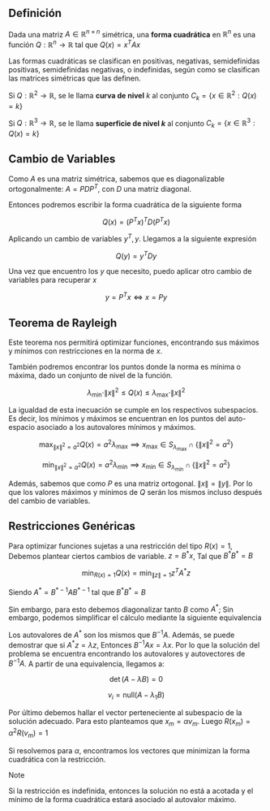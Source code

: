 ## Definición

Dada una matriz $A \in \mathbb{R}^{n \times n}$ simétrica, una **forma cuadrática** en $\mathbb{R}^n$ es una función $Q: \mathbb{R}^n \to \mathbb{R}$ tal que $Q(x) = x^T Ax$

Las formas cuadráticas se clasifican en positivas, negativas, semidefinidas positivas, semidefinidas negativas, o indefinidas, según como se clasifican las matrices simétricas que las definen.

Si $Q: \mathbb{R}^2 \to \mathbb{R}$, se le llama **curva de nivel** $k$ al conjunto $C_k = \{x \in \mathbb{R}^2: Q(x) = k\}$

Si $Q: \mathbb{R}^3 \to \mathbb{R}$, se le llama **superficie de nivel $k$** al conjunto $C_k = \{x \in \mathbb{R}^3: Q(x) = k\}$

## Cambio de Variables

Como $A$ es una matriz simétrica, sabemos que es diagonalizable ortogonalmente: $A = PDP^T$, con $D$ una matriz diagonal.

Entonces podremos escribir la forma cuadrática de la siguiente forma

$$
Q(x) = (P^Tx)^T D (P^Tx)
$$

Aplicando un cambio de variables $y^T, y$. Llegamos a la siguiente expresión

$$
Q(y) = y^T D y
$$

Una vez que encuentro los $y$ que necesito, puedo aplicar otro cambio de variables para recuperar $x$

$$
y = P^Tx \iff x = Py
$$

## Teorema de Rayleigh

Este teorema nos permitirá optimizar funciones, encontrando sus máximos y mínimos con restricciones en la norma de $x$.

También podremos encontrar los puntos donde la norma es mínima o máxima, dado un conjunto de nivel de la función.

$$
\lambda_\text{min} \cdot \|x\|^2 \leq Q(x) \leq \lambda_\text{max} \cdot \|x\|^2
$$

La igualdad de esta inecuación se cumple en los respectivos subespacios. Es decir, los mínimos y máximos se encuentran en los puntos del auto-espacio asociado a los autovalores mínimos y máximos.

$$
\max_{\|x\|^2 = a^2}Q(x) = a^2 \lambda_{\text{max}} \implies x_\text{max} \in S_{\lambda_\text{max}} \cap \{\|x\|^2 = a^2\}
$$

$$
\min_{\|x\|^2 = a^2}Q(x) = a^2 \lambda_{\text{min}} \implies x_\text{min} \in S_{\lambda_\text{min}} \cap \{\|x\|^2 = a^2\}
$$

Además, sabemos que como $P$ es una matriz ortogonal. $\|x\| = \|y\|$. Por lo que los valores máximos y mínimos de $Q$ serán los mismos incluso después del cambio de variables.

## Restricciones Genéricas

Para optimizar funciones sujetas a una restricción del tipo $R(x) = 1$, Debemos plantear ciertos cambios de variable. $z = B^*x$, Tal que $B^* B^* = B$

$$
\min_{R(x) = 1} Q(x) = \min_{\|z\| = 1} z^T A^* z
$$

Siendo $A^* = B^{*-1} A B^{*-1}$ tal que $B^* B^* = B$

Sin embargo, para esto debemos diagonalizar tanto $B$ como $A^*$; Sin embargo, podemos simplificar el cálculo mediante la siguiente equivalencia

Los autovalores de $A^*$ son los mismos que $B^{-1}A$. Además, se puede demostrar que si $A^* z = \lambda z$, Entonces $B^{-1}A x = \lambda x$. Por lo que la solución del problema se encuentra encontrando los autovalores y autovectores de $B^{-1}A$. A partir de una equivalencia, llegamos a:

$$
\det(A - \lambda B) = 0
$$

$$
v_i = \text{null}(A - \lambda_1 B)
$$

Por último debemos hallar el vector perteneciente al subespacio de la solución adecuado. Para esto planteamos que $x_{m} = \alpha v_{m}$. Luego $R(x_m) = \alpha^2 R(v_m) = 1$

Si resolvemos para $\alpha$, encontramos los vectores que minimizan la forma cuadrática con la restricción.

> [!note]
> Si la restricción es indefinida, entonces la solución no está a acotada y el mínimo de la forma cuadrática estará asociado al autovalor máximo.
